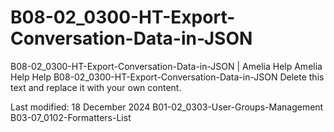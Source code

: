 # B08-02_0300-HT-Export-Conversation-Data-in-JSON

B08-02_0300-HT-Export-Conversation-Data-in-JSON | Amelia Help Amelia Help Help B08-02_0300-HT-Export-Conversation-Data-in-JSON Delete this text and replace it with your own content.

Last modified: 18 December 2024 B01-02_0303-User-Groups-Management B03-07_0102-Formatters-List